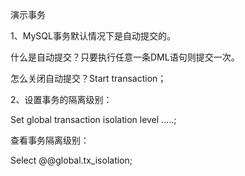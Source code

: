 演示事务



1、MySQL事务默认情况下是自动提交的。

什么是自动提交？只要执行任意一条DML语句则提交一次。

怎么关闭自动提交？Start transaction；



2、设置事务的隔离级别：

Set global transaction isolation level …..;

查看事务隔离级别：

Select @@global.tx\_isolation;


